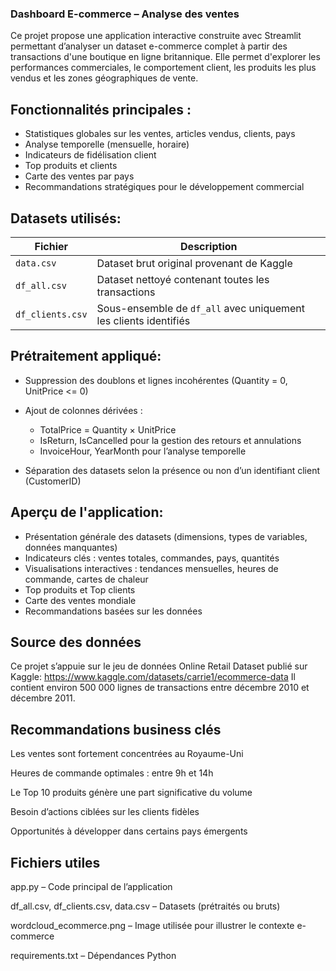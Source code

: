 ### Dashboard E-commerce – Analyse des ventes
Ce projet propose une application interactive construite avec Streamlit permettant d’analyser un dataset e-commerce complet à partir des transactions d'une boutique en ligne britannique.
Elle permet d'explorer les performances commerciales, le comportement client, les produits les plus vendus et les zones géographiques de vente.

 ## Fonctionnalités principales :
   - Statistiques globales sur les ventes, articles vendus, clients, pays
   - Analyse temporelle (mensuelle, horaire)
   - Indicateurs de fidélisation client
   - Top produits et clients
   - Carte des ventes par pays
   - Recommandations stratégiques pour le développement commercial

## Datasets utilisés:
| Fichier          | Description                                                      |
| ---------------- | ---------------------------------------------------------------- |
| `data.csv`       | Dataset brut original provenant de Kaggle                        |
| `df_all.csv`     | Dataset nettoyé contenant toutes les transactions                |
| `df_clients.csv` | Sous-ensemble de `df_all` avec uniquement les clients identifiés |


## Prétraitement appliqué:
- Suppression des doublons et lignes incohérentes (Quantity = 0, UnitPrice <= 0)

- Ajout de colonnes dérivées :
  - TotalPrice = Quantity × UnitPrice
  - IsReturn, IsCancelled pour la gestion des retours et annulations
  - InvoiceHour, YearMonth pour l’analyse temporelle

- Séparation des datasets selon la présence ou non d’un identifiant client (CustomerID)

## Aperçu de l'application:
  - Présentation générale des datasets (dimensions, types de variables, données manquantes)
  - Indicateurs clés : ventes totales, commandes, pays, quantités
  - Visualisations interactives : tendances mensuelles, heures de commande, cartes de chaleur
  - Top produits et Top clients
  - Carte des ventes mondiale
  - Recommandations basées sur les données

## Source des données
Ce projet s’appuie sur le jeu de données Online Retail Dataset publié sur Kaggle: https://www.kaggle.com/datasets/carrie1/ecommerce-data 
Il contient environ 500 000 lignes de transactions entre décembre 2010 et décembre 2011.

## Recommandations business clés
Les ventes sont fortement concentrées au Royaume-Uni

Heures de commande optimales : entre 9h et 14h

Le Top 10 produits génère une part significative du volume

Besoin d’actions ciblées sur les clients fidèles

Opportunités à développer dans certains pays émergents

## Fichiers utiles
app.py – Code principal de l’application

df_all.csv, df_clients.csv, data.csv – Datasets (prétraités ou bruts)

wordcloud_ecommerce.png – Image utilisée pour illustrer le contexte e-commerce

requirements.txt – Dépendances Python
